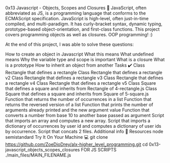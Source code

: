 0x13 Javascript - Objects, Scopes and Closures 🎢
JavaScript, often abbreviated as JS, is a programming language that conforms to the ECMAScript specification. JavaScript is high-level, often just-in-time compiled, and multi-paradigm. It has curly-bracket syntax, dynamic typing, prototype-based object-orientation, and first-class functions. This project covers programming objects as well as closures. OOP programming! :)

At the end of this project, I was able to solve these questions:

How to create an object in Javascript
What this means
What undefined means
Why the variable type and scope is important
What is a closure
What is a prototype
How to inherit an object from another
Tasks ✔️
Class Rectangle that defines a rectangle
Class Rectangle that defines a rectangle v2
Class Rectangle that defines a rectangle v3
Class Rectangle that defines a rectangle v4
Class Rectangle that defines a rectangle v5
Class Square that defines a square and inherits from Rectangle of 4-rectangle.js
Class Square that defines a square and inherits from Square of 5-square.js
Function that returns the number of occurrences in a list
Function that returns the reversed version of a list
Function that prints the number of arguments already printed and the new argument value
Function that converts a number from base 10 to another base passed as argument
Script that imports an array and computes a new array.
Script that imports a dictionary of occurrences by user id and computes a dictionary of user ids by occurrence.
Script that concats 2 files.
Additional info 🚧
Resources
node
semistandard
Try It On Your Machine 💻
git clone https://github.com/ZoeDioDrey/alx-higher_level_programming.git
cd 0x13-javascript_objects_scopes_closures
FOR JS SCRIPTS
./main_files/MAIN_FILENAME.js
